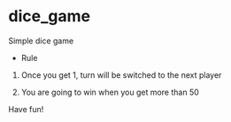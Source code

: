 # dice_game
Simple dice game

- Rule

1) Once you get 1, turn will be switched to the next player

2) You are going to win when you get more than 50



Have fun!
